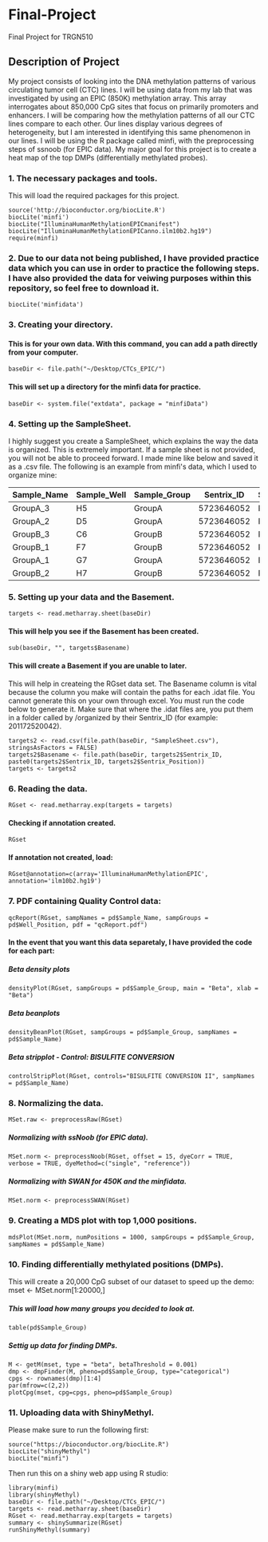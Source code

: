# Final-Project
Final Project for TRGN510

## Description of Project

My project consists of looking into the DNA methylation patterns of various circulating tumor cell (CTC) lines. I will be using data from my lab that was investigated by using an EPIC (850K) methylation array. This array interrogates about 850,000 CpG sites that focus on primarily promoters and enhancers. I will be comparing how the methylation patterns of all our CTC lines compare to each other. Our lines display various degrees of heterogeneity, but I am interested in identifying this same phenomenon in our lines. I will be using the R package called minfi, with the preprocessing steps of ssnoob (for EPIC data). My major goal for this project is to create a heat map of the top DMPs (differentially methylated probes).

### 1. The necessary packages and tools.

This will load the required packages for this project.
```
source('http://bioconductor.org/biocLite.R')
biocLite('minfi')
biocLite("IlluminaHumanMethylationEPICmanifest")
biocLite("IlluminaHumanMethylationEPICanno.ilm10b2.hg19")
require(minfi)
```
### 2. Due to our data not being published, I have provided practice data which you can use in order to practice the following steps. I have also provided the data for veiwing purposes within this repository, so feel free to download it.

```
biocLite('minfidata')
```

### 3. Creating your directory.

#### This is for your own data. With this command, you can add a path directly from your computer.
```
baseDir <- file.path("~/Desktop/CTCs_EPIC/")
```

#### This will set up a directory for the minfi data for practice.
```
baseDir <- system.file("extdata", package = "minfiData")
```

### 4. Setting up the SampleSheet. 

I highly suggest you create a SampleSheet, which explains the way the data is organized. This is extremely important. If a sample sheet is not provided, you will not be able to proceed forward. I made mine like below and saved it as a .csv file. The following is an example from minfi's data, which I used to organize mine:

| Sample_Name | Sample_Well | Sample_Group | Sentrix_ID | Sentrix_Position | 
| --- | --- | --- | --- | --- |
| GroupA_3 | H5 | GroupA | 5723646052 | R02C02 |
| GroupA_2 | D5 | GroupA | 5723646052 | R04C01 |
| GroupB_3 | C6 |	GroupB | 5723646052 |	R05C02 |
| GroupB_1 | F7 |	GroupB | 5723646052 |	R04C02 |
| GroupA_1 | G7 |	GroupA | 5723646052 |	R05C02 |
| GroupB_2 | H7 |	GroupB | 5723646052 |	R06C02 |


### 5. Setting up your data and the Basement.
```
targets <- read.metharray.sheet(baseDir)
```
#### This will help you see if the Basement has been created.
```
sub(baseDir, "", targets$Basename)
```

#### This will create a Basement if you are unable to later. 
This will help in createing the RGset data set. The Basename column is vital because the column you make will contain the paths for each .idat file. You cannot generate this on your own through excel. You must run the code below to generate it. Make sure that where the .idat files are, you put them in a folder called by /organized by their 
Sentrix_ID (for example: 201172520042).

```
targets2 <- read.csv(file.path(baseDir, "SampleSheet.csv"), stringsAsFactors = FALSE)
targets2$Basename <- file.path(baseDir, targets2$Sentrix_ID, paste0(targets2$Sentrix_ID, targets2$Sentrix_Position))
targets <- targets2
```

### 6. Reading the data.
```
RGset <- read.metharray.exp(targets = targets)
```

#### Checking if annotation created.
```
RGset
```
#### If annotation not created, load:
```
RGset@annotation=c(array='IlluminaHumanMethylationEPIC', annotation='ilm10b2.hg19')
```
### 7. PDF containing Quality Control data:

```
qcReport(RGset, sampNames = pd$Sample_Name, sampGroups = pd$Well_Position, pdf = "qcReport.pdf")
```

#### In the event that you want this data separetaly, I have provided the code for each part:

##### Beta density plots
```
densityPlot(RGset, sampGroups = pd$Sample_Group, main = "Beta", xlab = "Beta")
```

##### Beta beanplots
```
densityBeanPlot(RGset, sampGroups = pd$Sample_Group, sampNames = pd$Sample_Name)
```

##### Beta stripplot - Control: BISULFITE CONVERSION
```
controlStripPlot(RGset, controls="BISULFITE CONVERSION II", sampNames = pd$Sample_Name)
```

### 8. Normalizing the data.
```
MSet.raw <- preprocessRaw(RGset)
```

##### Normalizing with ssNoob (for EPIC data).
```
MSet.norm <- preprocessNoob(RGset, offset = 15, dyeCorr = TRUE, verbose = TRUE, dyeMethod=c("single", "reference"))
```

##### Normalizing with SWAN for 450K and the minfidata.
```
MSet.norm <- preprocessSWAN(RGset)
```


### 9. Creating a MDS plot with top 1,000 positions.
```
mdsPlot(MSet.norm, numPositions = 1000, sampGroups = pd$Sample_Group, sampNames = pd$Sample_Name)
```

### 10. Finding differentially methylated positions (DMPs).
This will create a 20,000 CpG subset of our dataset to speed up the demo:
mset <- MSet.norm[1:20000,]

##### This will load how many groups you decided to look at.
```
table(pd$Sample_Group)
```

##### Settig up data for finding DMPs.
```
M <- getM(mset, type = "beta", betaThreshold = 0.001)
dmp <- dmpFinder(M, pheno=pd$Sample_Group, type="categorical")
cpgs <- rownames(dmp)[1:4]
par(mfrow=c(2,2))
plotCpg(mset, cpg=cpgs, pheno=pd$Sample_Group)
```

### 11. Uploading data with ShinyMethyl.
Please make sure to run the following first:
```
source("https://bioconductor.org/biocLite.R")
biocLite("shinyMethyl")
biocLite("minfi")
```
Then run this on a shiny web app using R studio:

```
library(minfi)
library(shinyMethyl)
baseDir <- file.path("~/Desktop/CTCs_EPIC/")
targets <- read.metharray.sheet(baseDir)
RGset <- read.metharray.exp(targets = targets)
summary <- shinySummarize(RGset)
runShinyMethyl(summary)
```





